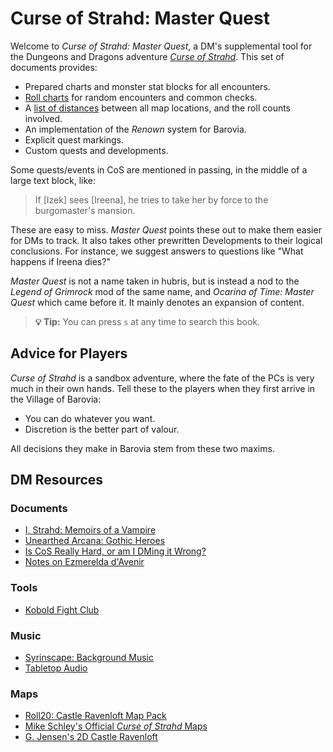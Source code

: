 # Curse of Strahd: Master Quest

Welcome to *Curse of Strahd: Master Quest*, a DM's supplemental tool for the
Dungeons and Dragons adventure [*Curse of
Strahd*](https://dnd.wizards.com/products/tabletop-games/rpg-products/curse-strahd).
This set of documents provides:

- Prepared charts and monster stat blocks for all encounters.
- [Roll charts](./rolls.md) for random encounters and common checks.
- A [list of distances](./travel.md) between all map locations, and the roll counts involved.
- An implementation of the *Renown* system for Barovia.
- Explicit quest markings.
- Custom quests and developments.

Some quests/events in CoS are mentioned in passing, in the middle of a large
text block, like:

> If [Izek] sees [Ireena], he tries to take her by force to the burgomaster's
> mansion.

These are easy to miss. *Master Quest* points these out to make them easier for
DMs to track. It also takes other prewritten Developments to their logical
conclusions. For instance, we suggest answers to questions like "What happens if
Ireena dies?"

*Master Quest* is not a name taken in hubris, but is instead a nod to the
*Legend of Grimrock* mod of the same name, and *Ocarina of Time: Master Quest*
which came before it. It mainly denotes an expansion of content.

> **💡 Tip:** You can press `s` at any time to search this book.

## Advice for Players

*Curse of Strahd* is a sandbox adventure, where the fate of the PCs is very much
in their own hands. Tell these to the players when they first arrive in the
Village of Barovia:

- You can do whatever you want.
- Discretion is the better part of valour.

All decisions they make in Barovia stem from these two maxims.

## DM Resources

### Documents
- [I, Strahd: Memoirs of a Vampire](https://www.amazon.ca/Strahd-Memoirs-Vampire-Ravenloft-Covenant-ebook/dp/B00BABT0W2/ref=sr_1_1?ie=UTF8&qid=1511750878&sr=8-1&keywords=i%2C+strahd)
- [Unearthed Arcana: Gothic Heroes](https://dnd.wizards.com/sites/default/files/media/upload/articles/UA%20Gothic%20Characters.pdf)
- [Is CoS Really Hard, or am I DMing it Wrong?](http://rpg.stackexchange.com/questions/79298/is-curse-of-strahd-really-hard-or-am-i-dming-it-wrong)
- [Notes on Ezmerelda d'Avenir](https://www.reddit.com/r/CurseofStrahd/comments/8wct9k/my_notes_on_ezmerelda_davenir_vistani_monster/)

### Tools
- [Kobold Fight Club](http://kobold.club/fight/#/encounter-builder)

### Music
- [Syrinscape: Background Music](https://syrinscape.com/about-syrinscape/)
- [Tabletop Audio](https://tabletopaudio.com/)

### Maps

- [Roll20: Castle Ravenloft Map Pack](https://marketplace.roll20.net/browse/gameaddon/343/castle-ravenloft-map-pack)
- [Mike Schley's Official *Curse of Strahd* Maps](http://prints.mikeschley.com/p678546160)
- [G. Jensen's 2D Castle Ravenloft](https://www.dmsguild.com/product/185990/Castle-Ravenloft-hires-colour-jpg-maps)
